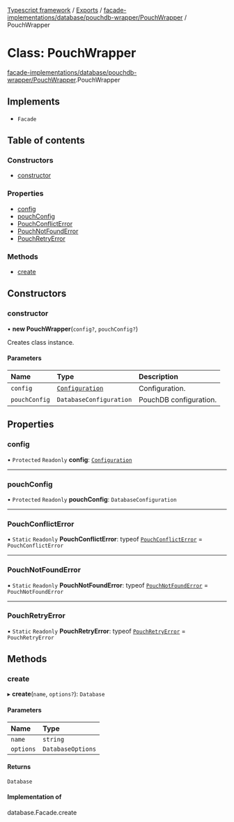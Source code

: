 [Typescript framework](../index.md) / [Exports](../modules.md) / [facade-implementations/database/pouchdb-wrapper/PouchWrapper](../modules/facade_implementations_database_pouchdb_wrapper_PouchWrapper.md) / PouchWrapper

# Class: PouchWrapper

[facade-implementations/database/pouchdb-wrapper/PouchWrapper](../modules/facade_implementations_database_pouchdb_wrapper_PouchWrapper.md).PouchWrapper

## Implements

- `Facade`

## Table of contents

### Constructors

- [constructor](facade_implementations_database_pouchdb_wrapper_PouchWrapper.PouchWrapper.md#constructor)

### Properties

- [config](facade_implementations_database_pouchdb_wrapper_PouchWrapper.PouchWrapper.md#config)
- [pouchConfig](facade_implementations_database_pouchdb_wrapper_PouchWrapper.PouchWrapper.md#pouchconfig)
- [PouchConflictError](facade_implementations_database_pouchdb_wrapper_PouchWrapper.PouchWrapper.md#pouchconflicterror)
- [PouchNotFoundError](facade_implementations_database_pouchdb_wrapper_PouchWrapper.PouchWrapper.md#pouchnotfounderror)
- [PouchRetryError](facade_implementations_database_pouchdb_wrapper_PouchWrapper.PouchWrapper.md#pouchretryerror)

### Methods

- [create](facade_implementations_database_pouchdb_wrapper_PouchWrapper.PouchWrapper.md#create)

## Constructors

### constructor

• **new PouchWrapper**(`config?`, `pouchConfig?`)

Creates class instance.

#### Parameters

| Name | Type | Description |
| :------ | :------ | :------ |
| `config` | [`Configuration`](../interfaces/facade_implementations_database_pouchdb_wrapper_core_types_misc.Configuration.md) | Configuration. |
| `pouchConfig` | `DatabaseConfiguration` | PouchDB configuration. |

## Properties

### config

• `Protected` `Readonly` **config**: [`Configuration`](../interfaces/facade_implementations_database_pouchdb_wrapper_core_types_misc.Configuration.md)

___

### pouchConfig

• `Protected` `Readonly` **pouchConfig**: `DatabaseConfiguration`

___

### PouchConflictError

▪ `Static` `Readonly` **PouchConflictError**: typeof [`PouchConflictError`](facade_implementations_database_pouchdb_wrapper_core_errors_PouchConflictError.PouchConflictError.md) = `PouchConflictError`

___

### PouchNotFoundError

▪ `Static` `Readonly` **PouchNotFoundError**: typeof [`PouchNotFoundError`](facade_implementations_database_pouchdb_wrapper_core_errors_PouchNotFoundError.PouchNotFoundError.md) = `PouchNotFoundError`

___

### PouchRetryError

▪ `Static` `Readonly` **PouchRetryError**: typeof [`PouchRetryError`](facade_implementations_database_pouchdb_wrapper_core_errors_PouchRetryError.PouchRetryError.md) = `PouchRetryError`

## Methods

### create

▸ **create**(`name`, `options?`): `Database`

#### Parameters

| Name | Type |
| :------ | :------ |
| `name` | `string` |
| `options` | `DatabaseOptions` |

#### Returns

`Database`

#### Implementation of

database.Facade.create

